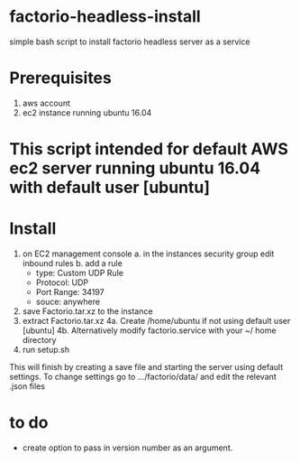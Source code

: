 # factorio-headless-install
simple bash script to install factorio headless server as a service

# Prerequisites
1. aws account
2. ec2 instance running ubuntu 16.04

# This script intended for default AWS ec2 server running ubuntu 16.04 with default user [ubuntu]
# Install
1. on EC2 management console 
  a. in the instances security group edit inbound rules
  b. add a rule 
    - type: Custom UDP Rule
    - Protocol: UDP
    - Port Range: 34197
    - souce: anywhere
2. save Factorio.tar.xz to the instance
3. extract Factorio.tar.xz
4a. Create /home/ubuntu if not using default user [ubuntu]
4b. Alternatively modify factorio.service with your ~/ home directory
5. run setup.sh

This will finish by creating a save file and starting the server using default settings. 
To change settings go to .../factorio/data/ and edit the relevant .json files


# to do
 - create option to pass in version number as an argument.
